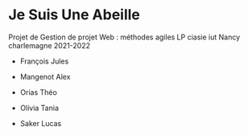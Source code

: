 # Je Suis Une Abeille
Projet de Gestion de projet Web : méthodes agiles LP ciasie iut Nancy charlemagne 2021-2022

- François Jules

- Mangenot Alex

- Orias Théo

- Olivia Tania

- Saker Lucas
